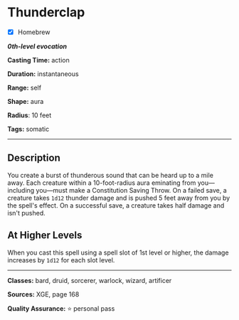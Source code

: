 # Thunderclap

- [x] Homebrew

***0th-level evocation***

**Casting Time:** action

**Duration:** instantaneous

**Range:** self

**Shape:** aura

**Radius**: 10 feet

**Tags:** somatic

---

## Description
You create a burst of thunderous sound that can be heard up to a mile away.
Each creature within a 10-foot-radius aura eminating from you&mdash;including you&mdash;must make a Constitution Saving Throw.
On a failed save, a creature takes `1d12` thunder damage and is pushed 5 feet away from you by the spell's effect.
On a successful save, a creature takes half damage and isn't pushed.

## At Higher Levels
When you cast this spell using a spell slot of 1st level or higher, the damage increases by `1d12` for each slot level.

---

**Classes:** bard, druid, sorcerer, warlock, wizard, artificer

**Sources:** XGE, page 168

**Quality Assurance:** :star: personal pass
